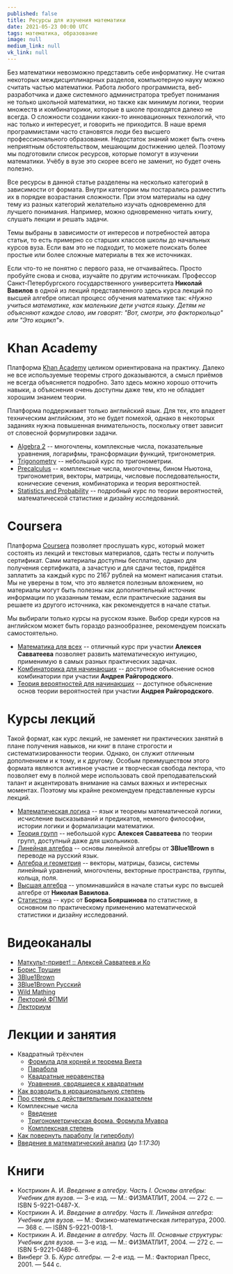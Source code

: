 ```yaml
---
published: false
title: Ресурсы для изучения математики
date: 2021-05-23 00:00 UTC
tags: математика, образование
image: null
medium_link: null
vk_link: null
---
```


Без математики невозможно представить себе информатику. Не считая некоторых
междисциплинарных разделов, компьютерную науку можно считать частью математики.
Работа любого программиста, веб-разработчика и даже системного администратора
требует понимания не только школьной математики, но также как минимум логики,
теории множеств и комбинаторики, которые в школе проходятся далеко не всегда.
О сложности создании каких-то инновационных технологий, что нас только и
интересует, и говорить не приходится. В наше время программистами часто
становятся люди без высшего профессионального образования. Недостаток знаний
может быть очень неприятным обстоятельством, мешающим достижению целей. Поэтому
мы подготовили список ресурсов, которые помогут в изучении математики. Учёбу в
вузе это скорее всего не заменит, но будет очень полезно.

Все ресурсы в данной статье разделены на несколько категорий в зависимости от
формата. Внутри категории мы постарались разместить их в порядке возрастания
сложности. При этом материалы на одну тему из разных категорий желательно
изучать одновременно для лучшего понимания. Например, можно одновременно читать
книгу, слушать лекции и решать задачи.

Темы выбраны в зависимости от интересов и потребностей автора статьи, то есть
примерно со старших классов школы до начальных курсов вуза. Если вам это не
подходит, то можете поискать более простые или более сложные материалы в тех же
источниках.

Если что-то не понятно с первого раза, не отчаивайтесь. Просто пробуйте снова и
снова, изучайте по другим источникам. Профессор Санкт-Петербургского
государственного университета **Николай Вавилов** в одной из лекций
представленного здесь курса лекций по высшей алгебре описал процесс обучения
математике так: «*Нужно учиться математике, как маленькие дети учатся языку.
Детям не объясняют каждое слово, им говорят: "Вот, смотри, это факторкольцо" или
"Это коцикл"*».

Khan Academy
============

Платформа [Khan Academy](https://khanacademy.org) целиком ориентирована на
практику. Далеко не все используемые теоремы строго доказываются, а смысл
приёмов не всегда объясняется подробно. Зато здесь можно хорошо отточить навыки,
а объяснения очень доступны даже тем, кто не обладает хорошим знанием теории.

Платформа поддерживает только английский язык. Для тех, кто владеет техническим
английским, это не будет помехой, однако в некоторых заданиях нужна повышенная
внимательность, поскольку ответ зависит от словесной формулировки задачи.

* [Algebra 2](https://khanacademy.org/math/algebra2) -- многочлены, комплексные
  числа, показательные уравнения, логарифмы, трансформации функций,
  тригонометрия.
* [Trigonometry](https://khanacademy.org/math/trigonometry) -- небольшой курс по
  тригонометрии.
* [Precalculus](https://khanacademy.org/math/precalculus) -- комплексные числа,
  многочлены, бином Ньютона, тригонометрия, векторы, матрицы, числовые
  последовательности, конические сечения, комбинаторика и теория вероятностей.
* [Statistics and Probability](https://khanacademy.org/math/statistics-probability)
  -- подробный курс по теории вероятностей, математической статистике и дизайну
  исследований.

Coursera
========

Платформа [Coursera](https://coursera.org) позволяет прослушать курс, который
может состоять из лекций и текстовых материалов, сдать тесты и получить
сертификат. Сами материалы доступны бесплатно, однако для получения сертификата,
а зачастую и для сдачи тестов, придётся заплатить за каждый курс по 2167 рублей
на момент написания статьи. Мы не уверены в том, что это является полезным
вложением, но материалы могут быть полезны как дополнительный источник
информации по указанным темам, если практические задания вы решаете из другого
источника, как рекомендуется в начале статьи.

Мы выбирали только курсы на русском языке. Выбор среди курсов на английском
может быть гораздо разнообразнее, рекомендуем поискать самостоятельно.

* [Математика для всех](https://coursera.org/learn/matematika-dlya-vseh) --
  отличный курс при участии **Алексея Савватеева** позволяет развить
  математическую интуицию, применимую в самых разных практических задачах.
* [Комбинаторика для начинающих](https://coursera.org/learn/kombinatorika-dlya-nachinayushchikh)
  -- доступное объяснение основ комбинатории при участии **Андрея
  Райгородского**.
* [Теория вероятностей для начинающих](https://coursera.org/learn/probability-theory-basics)
  -- доступное объяснение основ теории вероятностей при участии **Андрея
  Райгородского**.

Курсы лекций
============

Такой формат, как курс лекций, не заменяет ни практических занятий в плане
получения навыков, ни книг в плане строгости и систематизированности теории.
Однако, он служит отличным дополнением и к тому, и к другому. Особым
преимуществом этого формата являются активное участие и творческая свобода
лектора, что позволяет ему в полной мере использовать свой преподавательский
талант и акцентировать внимание на самых важных и интересных моментах. Поэтому
мы крайне рекомендуем представленные курсы лекций.

* [Математическая логика](https://youtube.com/playlist?list=PL4_hYwCyhAvZjAmC7XFESNgWbG6wMteVm)
  -- язык и теоремы математической логики, исчисление высказываний и предикатов,
  немного философии, истории логики и формализации математики.
* [Теория групп](https://youtube.com/playlist?list=PLgP3zuGMvbyp1fZ0uLMMkbUeTFgI6qLZ1)
  -- небольшой курс **Алексея Савватеева** по теории групп, доступный даже для
  школьников.
* [Линейная алгебра](https://youtube.com/playlist?list=PLVjLpKXnAGLXPaS7FRBjd5yZeXwJxZil2)
  -- основы линейной алгебры от **3Blue1Brown** в переводе на русский язык.
* [Алгебра и геометрия](https://youtube.com/playlist?list=PL4_hYwCyhAvbl0Q8dZRLJBdzc6j9S_p70)
  -- векторы, матрицы, базисы, системы линейный уравнений, многочлены, векторные
  пространства, группы, кольца, поля.
* [Высшая алгебра](https://youtube.com/playlist?list=PL-_cKNuVAYAWNayB696aQFTPcP6HiIC1c)
  -- упоминавшийся в начале статьи курс по высшей алгебре от **Николая
  Вавилова**.
* [Статистика](https://youtube.com/playlist?list=PLDrmKwRSNx7K3oySk9znyI4kolE8wQElL)
  -- курс от **Бориса Бояршинова** по статистике, в основном по практическому
  применению математической статистики и дизайну исследований.

Видеоканалы
===========

* [Маткульт-привет! :: Алексей Савватеев и Ко](https://youtube.com/c/%D0%9C%D0%B0%D1%82%D0%BA%D1%83%D0%BB%D1%8C%D1%82%D0%BF%D1%80%D0%B8%D0%B2%D0%B5%D1%82)
* [Борис Трушин](https://youtube.com/user/trushinbv)
* [3Blue1Brown](https://youtube.com/channel/UCYO_jab_esuFRV4b17AJtAw)
* [3Blue1Brown Русский](https://youtube.com/channel/UC6hAYNOWMmuqOBvFOuAFKwA)
* [Wild Mathing](https://youtube.com/c/WildMathing)
* [Лекторий ФПМИ](https://youtube.com/c/%D0%9B%D0%B5%D0%BA%D1%82%D0%BE%D1%80%D0%B8%D0%B9%D0%A4%D0%9F%D0%9C%D0%98)
* [Лекториум](https://youtube.com/user/OpenLektorium)

Лекции и занятия
================

* Квадратный трёхчлен
  * [Формула для корней и теорема Виета](https://youtu.be/6wUcOhBCFlw)
  * [Парабола](https://youtu.be/Wpnsjwiapnw)
  * [Квадратные неравенства](https://youtu.be/CfDRsX3G2_s)
  * [Уравнения, сводящиеся к квадратным](https://youtu.be/A69GftSkMQ0)
* [Как возводить в иррациональную степень](https://youtu.be/9oBMwGcNjUs)
* [Про степень с действительным показателем](https://youtu.be/h7hIt2ekYqA)
* Комплексные числа
  * [Введение](https://youtu.be/4N1qybcVb1s)
  * [Тригонометрическая форма. Формула Муавра](https://youtu.be/GGaZ5IJEjXw)
  * [Комплексная степень](https://youtu.be/5gq4P63m9CA)
* [Как повернуть параболу (и гиперболу)](https://youtu.be/VjN9-hlhQis)
* [Введение в математический анализ](https://youtu.be/IlJyOGIboh8) (*до 1:17:30*)

Книги
=====

* Кострикин А. И. *Введение в алгебру. Часть I. Основы алгебры: Учебник для вузов.*       — 3-е изд. — М.: ФИЗМАТЛИТ,                        2004. — 272 с. — ISBN 5-9221-0487-Х.
* Кострикин А. И. *Введение в алгебру. Часть II. Линейная алгебра: Учебник для вузов.*               — М.: Физико-математическая литература, 2000. — 368 с. — ISBN 5-9221-0018-1.
* Кострикин А. И. *Введение в алгебру. Часть III. Основные структуры: Учебник для вузов.* — 3-е изд. — М.: ФИЗМАТЛИТ,                        2004. — 272 с. — ISBN 5-9221-0489-6.
* Винберг   Э. Б. *Курс алгебры.*                                                         — 2-е изд. — М.: Факториал Пресс,                  2001. — 544 с.
